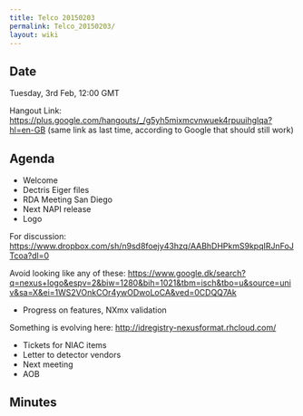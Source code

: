 ```yaml
---
title: Telco 20150203
permalink: Telco_20150203/
layout: wiki
---
```


Date
----

Tuesday, 3rd Feb, 12:00 GMT

Hangout Link:
<https://plus.google.com/hangouts/_/g5yh5mixmcvnwuek4rpuuihglqa?hl=en-GB>
(same link as last time, according to Google that should still work)

Agenda
------

-   Welcome
-   Dectris Eiger files
-   RDA Meeting San Diego
-   Next NAPI release
-   Logo

  
  
For discussion:
<https://www.dropbox.com/sh/n9sd8foejy43hzq/AABhDHPkmS9kpqIRJnFoJTcoa?dl=0>

Avoid looking like any of these:
<https://www.google.dk/search?q=nexus+logo&espv=2&biw=1280&bih=1021&tbm=isch&tbo=u&source=univ&sa=X&ei=1WS2VOnkCOr4ywODwoLoCA&ved=0CDQQ7Ak>

-   Progress on features, NXmx validation

  
  
Something is evolving here: <http://idregistry-nexusformat.rhcloud.com/>

-   Tickets for NIAC items
-   Letter to detector vendors
-   Next meeting
-   AOB

Minutes
-------
